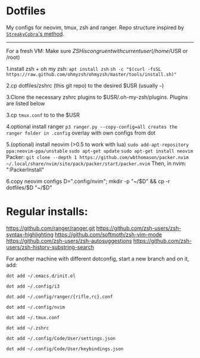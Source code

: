 #  Dotfiles
My configs for neovim, tmux, zsh and ranger. Repo structure inspired by [`StreakyCobra`'s method](https://news.ycombinator.com/item?id=11071754).

--------------

For a fresh VM:
 Make sure $ZSH is congruent with current user (/home/$USR or /root)

 1.install zsh + oh my zsh:
 `apt install zsh`
  `sh -c "$(curl -fsSL https://raw.github.com/ohmyzsh/ohmyzsh/master/tools/install.sh)"`

 2.cp dotfiles/zshrc (this git repo) to the desired $USR (usually `~`)

 3.Clone the necessary zshrc plugins to $USR/.oh-my-zsh/plugins. Plugins are listed below

 3.cp `tmux.conf` to to the $USR
 
 4.optional install ranger
   `p3 ranger.py --copy-config=all creates the ranger folder in .config`
   overlay with own configs from dot

 5.(optional) install neovim (>0.5 to work with lua)
   `sudo add-apt-repository ppa:neovim-ppa/unstable`
   `sudo apt-get update`
   `sudo apt-get install neovim`
   Packer:
   `git clone --depth 1 https://github.com/wbthomason/packer.nvim ~/.local/share/nvim/site/pack/packer/start/packer.nvim`
   Then, in nvim: ":PackerInstall"

 6.copy neovim configs
   D=".config/nvim"; mkdir -p "~/$D" && cp -r dotfiles/$D "~/$D"





# Regular installs:
https://github.com/ranger/ranger.git
https://github.com/zsh-users/zsh-syntax-highlighting
https://github.com/softmoth/zsh-vim-mode
https://github.com/zsh-users/zsh-autosuggestions
https://github.com/zsh-users/zsh-history-substring-search


For another machine with different dotconfig, start a new branch and on it, add:
```
dot add ~/.emacs.d/init.el

dot add ~/.config/i3

dot add ~/.config/ranger/{rifle,rc}.conf

dot add ~/.config/nvim

dot add ~/.tmux.conf

dot add ~/.zshrc

dot add ~/.config/Code/User/settings.json

dot add ~/.config/Code/User/keybindings.json

```
